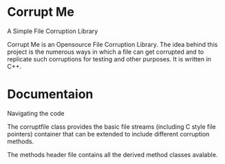 # Corrupt Me
A Simple File Corruption Library

Corrupt Me is an Opensource File Corruption Library. The idea behind this project is the numerous ways in which a file can get corrupted and to replicate such corruptions for testing and other purposes. It is written in C++.

# Documentaion
Navigating the code

The corruptfile class provides the basic file streams (including C style file pointers) container that can be extended to include different corruption methods. 

The methods header file contains all the derived method classes avalable.
